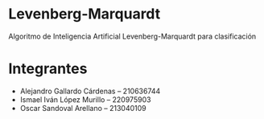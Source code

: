 # Levenberg-Marquardt
Algoritmo de Inteligencia Artificial Levenberg-Marquardt para clasificación


# Integrantes
- Alejandro Gallardo Cárdenas – 210636744
- Ismael Iván López Murillo – 220975903
- Oscar Sandoval Arellano – 213040109